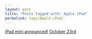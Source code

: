 ```yaml
---
layout: post
title: "Posts tagged with: Apple iPad"
permalink: tags/Apple-iPad/
---
```

[iPad mini announced!](/2012/10/ipad-mini-announced)
[October 23rd](/2012/10/october-23rd)
